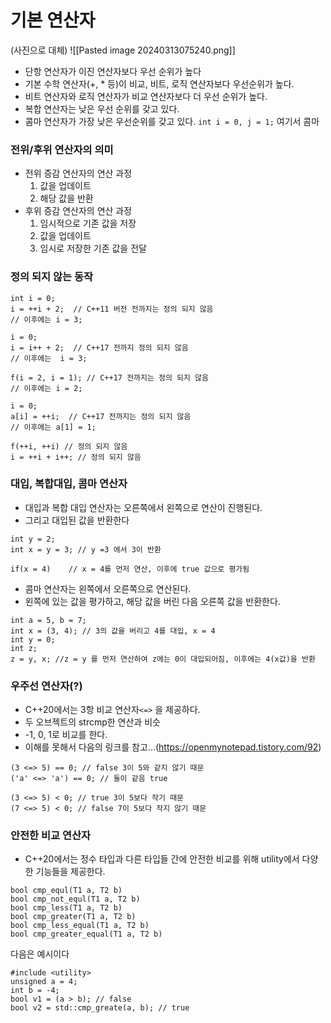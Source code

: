 # 기본 연산자
(사진으로 대체)
![[Pasted image 20240313075240.png]]
- 단항 연산자가 이진 연산자보다 우선 순위가 높다
- 기본 수학 연산자(+, * 등)이 비교, 비트, 로직 연산자보다 우선순위가 높다.
- 비트 연산자와 로직 연산자가 비교 연산자보다 더 우선 순위가 높다.
- 복합 연산자는 낮은 우선 순위를 갖고 있다.
- 콤마 연산자가 가장 낮은 우선순위를 갖고 있다.
	`int i = 0, j = 1;` 여기서 콤마
	
### 전위/후위 연산자의 의미
- 전위 증감 연산자의 연산 과정
	1. 값을 업데이트
	2. 해당 값을 반환
- 후위 증감 연산자의 연산 과정
	1. 임시적으로 기존 값을 저장
	2. 값을 업데이트
	3. 임시로 저장한 기존 값을 전달
### 정의 되지 않는 동작
```
int i = 0;
i = ++i + 2;  // C++11 버전 전까지는 정의 되지 않음
// 이후에는 i = 3;

i = 0;
i = i++ + 2;  // C++17 전까지 정의 되지 않음
// 이후에는  i = 3;

f(i = 2, i = 1); // C++17 전까지는 정의 되지 않음
// 이후에는 i = 2;

i = 0;
a[i] = ++i;  // C++17 전까지는 정의 되지 않음
// 이후에는 a[1] = 1;

f(++i, ++i) // 정의 되지 않음
i = ++i + i++; // 정의 되지 않음
```
### 대입, 복합대입, 콤마 연산자
- 대입과 복합 대입 연산자는 오른쪽에서 왼쪽으로 연산이 진행된다.
- 그리고 대입된 값을 반환한다
```
int y = 2;
int x = y = 3; // y =3 에서 3이 반환

if(x = 4)    // x = 4를 먼저 연산, 이후에 true 값으로 평가됨
```
- 콤마 연산자는 왼쪽에서 오른쪽으로 연산된다.
- 왼쪽에 있는 값을 평가하고, 해당 값을 버린 다음 오른쪽 값을 반환한다.
```
int a = 5, b = 7;
int x = (3, 4); // 3의 값을 버리고 4를 대입, x = 4
int y = 0;
int z;
z = y, x; //z = y 를 먼저 연산하여 z에는 0이 대입되어짐, 이후에는 4(x값)을 반환
```
### 우주선 연산자(?)
- C++20에서는 3항 비교 연산자`<=>` 을 제공하다.
- 두 오브젝트의 strcmp한 연산과 비슷
- -1, 0, 1로 비교를 한다.
- 이해를 못해서 다음의 링크를 참고...(https://openmynotepad.tistory.com/92)
```
(3 <=> 5) == 0; // false 3이 5와 같지 않기 때문
('a' <=> 'a') == 0; // 둘이 같음 true

(3 <=> 5) < 0; // true 3이 5보다 작기 때문
(7 <=> 5) < 0; // false 7이 5보다 작지 않기 때문
```
### 안전한 비교 연산자
- C++20에서는 정수 타입과 다른 타입들 간에 안전한 비교를 위해 utility에서 다양한 기능들을 제공한다.
```
bool cmp_equl(T1 a, T2 b)
bool cmp_not_equl(T1 a, T2 b)
bool cmp_less(T1 a, T2 b)
bool cmp_greater(T1 a, T2 b)
bool cmp_less_equal(T1 a, T2 b)
bool cmp_greater_equal(T1 a, T2 b)
```
다음은 예시이다
```
#include <utility>
unsigned a = 4;
int b = -4;
bool v1 = (a > b); // false
bool v2 = std::cmp_greate(a, b); // true
```